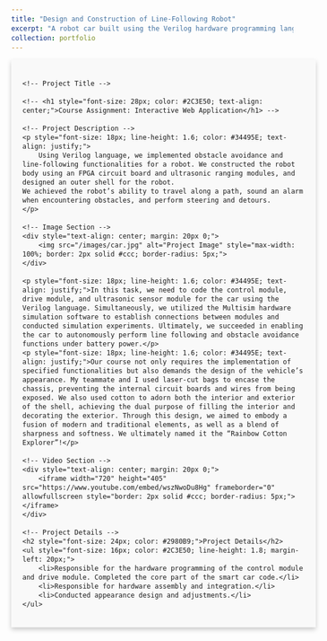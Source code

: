 ```yaml
---
title: "Design and Construction of Line-Following Robot"
excerpt: "A robot car built using the Verilog hardware programming language and aesthetic design, <br/>capable of following black lines on the ground.<br/><img src='/images/car.jpg' width='500' height='200'>"
collection: portfolio
---
```


<div id="content" style="width: 100%; margin: 0 auto; padding: 20px; background-color: #f9f9f9; box-shadow: 0 4px 8px rgba(0, 0, 0, 0.2);">

    <!-- Project Title -->
    
    <!-- <h1 style="font-size: 28px; color: #2C3E50; text-align: center;">Course Assignment: Interactive Web Application</h1> -->

    <!-- Project Description -->
    <p style="font-size: 18px; line-height: 1.6; color: #34495E; text-align: justify;">
        Using Verilog language, we implemented obstacle avoidance and line-following functionalities for a robot. We constructed the robot body using an FPGA circuit board and ultrasonic ranging modules, and designed an outer shell for the robot. 
    We achieved the robot’s ability to travel along a path, sound an alarm when encountering obstacles, and perform steering and detours.
    </p>

    <!-- Image Section -->
    <div style="text-align: center; margin: 20px 0;">
        <img src="/images/car.jpg" alt="Project Image" style="max-width: 100%; border: 2px solid #ccc; border-radius: 5px;">
    </div>

    <p style="font-size: 18px; line-height: 1.6; color: #34495E; text-align: justify;">In this task, we need to code the control module, drive module, and ultrasonic sensor module for the car using the Verilog language. Simultaneously, we utilized the Multisim hardware simulation software to establish connections between modules and conducted simulation experiments. Ultimately, we succeeded in enabling the car to autonomously perform line following and obstacle avoidance functions under battery power.</p>
    <p style="font-size: 18px; line-height: 1.6; color: #34495E; text-align: justify;">Our course not only requires the implementation of specified functionalities but also demands the design of the vehicle’s appearance. My teammate and I used laser-cut bags to encase the chassis, preventing the internal circuit boards and wires from being exposed. We also used cotton to adorn both the interior and exterior of the shell, achieving the dual purpose of filling the interior and decorating the exterior. Through this design, we aimed to embody a fusion of modern and traditional elements, as well as a blend of sharpness and softness. We ultimately named it the “Rainbow Cotton Explorer”!</p>

    <!-- Video Section -->
    <div style="text-align: center; margin: 20px 0;">
        <iframe width="720" height="405" src="https://www.youtube.com/embed/wszNwoDu8Hg" frameborder="0" allowfullscreen style="border: 2px solid #ccc; border-radius: 5px;"></iframe>
    </div>

    <!-- Project Details -->
    <h2 style="font-size: 24px; color: #2980B9;">Project Details</h2>
    <ul style="font-size: 16px; color: #2C3E50; line-height: 1.8; margin-left: 20px;">
        <li>Responsible for the hardware programming of the control module and drive module. Completed the core part of the smart car code.</li>
        <li>Responsible for hardware assembly and integration.</li>
        <li>Conducted appearance design and adjustments.</li>
    </ul>
</div>

